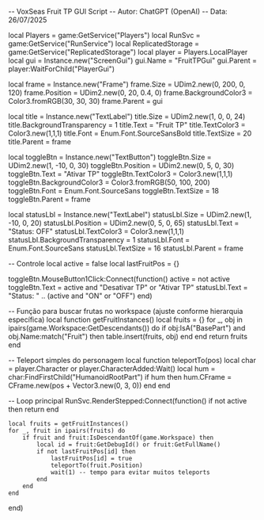 -- VoxSeas Fruit TP GUI Script
-- Autor: ChatGPT (OpenAI)
-- Data: 26/07/2025

local Players   = game:GetService("Players")
local RunSvc   = game:GetService("RunService")
local ReplicatedStorage = game:GetService("ReplicatedStorage")
local player   = Players.LocalPlayer
local gui      = Instance.new("ScreenGui")
gui.Name      = "FruitTPGui"
gui.Parent    = player:WaitForChild("PlayerGui")

local frame    = Instance.new("Frame")
frame.Size     = UDim2.new(0, 200, 0, 120)
frame.Position = UDim2.new(0, 20, 0.4, 0)
frame.BackgroundColor3 = Color3.fromRGB(30, 30, 30)
frame.Parent   = gui

local title    = Instance.new("TextLabel")
title.Size     = UDim2.new(1, 0, 0, 24)
title.BackgroundTransparency = 1
title.Text     = "Fruit TP"
title.TextColor3 = Color3.new(1,1,1)
title.Font     = Enum.Font.SourceSansBold
title.TextSize = 20
title.Parent   = frame

local toggleBtn = Instance.new("TextButton")
toggleBtn.Size     = UDim2.new(1, -10, 0, 30)
toggleBtn.Position = UDim2.new(0, 5, 0, 30)
toggleBtn.Text     = "Ativar TP"
toggleBtn.TextColor3 = Color3.new(1,1,1)
toggleBtn.BackgroundColor3 = Color3.fromRGB(50, 100, 200)
toggleBtn.Font     = Enum.Font.SourceSans
toggleBtn.TextSize = 18
toggleBtn.Parent   = frame

local statusLbl = Instance.new("TextLabel")
statusLbl.Size     = UDim2.new(1, -10, 0, 20)
statusLbl.Position = UDim2.new(0, 5, 0, 65)
statusLbl.Text     = "Status: OFF"
statusLbl.TextColor3 = Color3.new(1,1,1)
statusLbl.BackgroundTransparency = 1
statusLbl.Font     = Enum.Font.SourceSans
statusLbl.TextSize = 16
statusLbl.Parent   = frame

-- Controle
local active = false
local lastFruitPos = {}

toggleBtn.MouseButton1Click:Connect(function()
    active = not active
    toggleBtn.Text = active and "Desativar TP" or "Ativar TP"
    statusLbl.Text = "Status: " .. (active and "ON" or "OFF")
end)

-- Função para buscar frutas no workspace (ajuste conforme hierarquia específica)
local function getFruitInstances()
    local fruits = {}
    for _, obj in ipairs(game.Workspace:GetDescendants()) do
        if obj:IsA("BasePart") and obj.Name:match("Fruit") then
            table.insert(fruits, obj)
        end
    end
    return fruits
end

-- Teleport simples do personagem
local function teleportTo(pos)
    local char = player.Character or player.CharacterAdded:Wait()
    local hum = char:FindFirstChild("HumanoidRootPart")
    if hum then
        hum.CFrame = CFrame.new(pos + Vector3.new(0, 3, 0))
    end
end

-- Loop principal
RunSvc.RenderStepped:Connect(function()
    if not active then return end

    local fruits = getFruitInstances()
    for _, fruit in ipairs(fruits) do
        if fruit and fruit:IsDescendantOf(game.Workspace) then
            local id = fruit:GetDebugId() or fruit:GetFullName()
            if not lastFruitPos[id] then
                lastFruitPos[id] = true
                teleportTo(fruit.Position)
                wait(1) -- tempo para evitar muitos teleports
            end
        end
    end
end)
